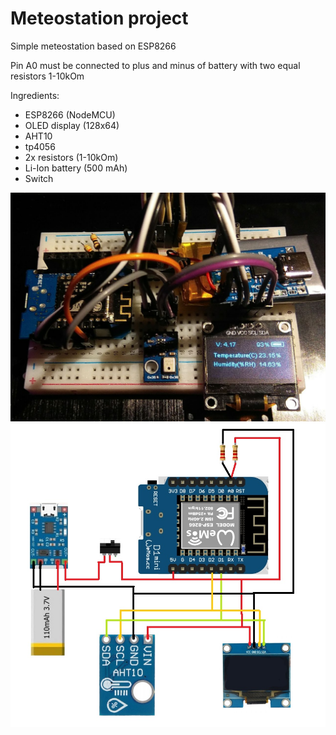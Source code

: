 # Meteostation project

Simple meteostation based on ESP8266

Pin A0 must be connected to plus and minus of battery with two equal resistors 1-10kOm

Ingredients:
- ESP8266 (NodeMCU)
- OLED display (128x64)
- AHT10
- tp4056
- 2x resistors (1-10kOm)
- Li-Ion battery (500 mAh)
- Switch

![photo](https://raw.githubusercontent.com/anarakinson/arduino_meteo_station/main/photo_2024-01-14_15-03-12.jpg)
![scheme](https://github.com/anarakinson/arduino_meteo_station/blob/main/Scheme.jpg)
